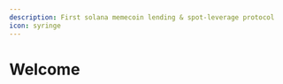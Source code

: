 ```yaml
---
description: First solana memecoin lending & spot-leverage protocol
icon: syringe
---
```


# Welcome

